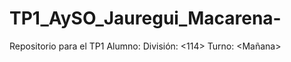 # TP1_AySO_Jauregui_Macarena-
Repositorio para el TP1 
Alumno: <Jauregui Macarena> 
División: <114> 
Turno: <Mañana>  
